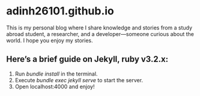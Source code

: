 # adinh26101.github.io
This is my personal blog where I share knowledge and stories from a study abroad student, a researcher, and a developer—someone curious about the world. I hope you enjoy my stories.

## Here’s a brief guide on Jekyll, ruby v3.2.x:

1. Run *bundle install* in the terminal.
2. Execute *bundle exec jekyll serve* to start the server.
3. Open localhost:4000 and enjoy!